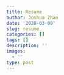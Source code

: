 ```yaml
---
title: Resume
author: Joshua Zhao
date: '2020-03-09'
slug: resume
categories: []
tags: []
description: ''
images:
  - ''
type: post
---
```

